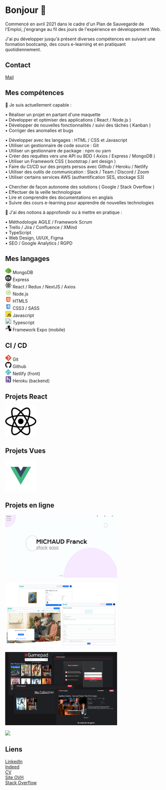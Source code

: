 # Bonjour 👋

Commencé en avril 2021 dans le cadre d'un Plan de Sauvegarde de l'Emploi, j'engrange au fil des jours de l'expérience en développement Web.

J'ai pu développer jusqu'à présent diverses compétences en suivant une formation bootcamp, des cours e-learning et en pratiquant quotidiennement.

## Contact

[Mail](mailto:frmi2018@gmail.com)

## Mes compétences

🙂 Je suis actuellement capable :

• Réaliser un projet en partant d'une maquette  
• Développer et optimiser des applications ( React / Node.js )  
• Développer de nouvelles fonctionnalités / suivi des tâches ( Kanban )  
• Corriger des anomalies et bugs

• Développer avec les langages : HTML / CSS et Javascript  
• Utiliser un gestionnaire de code source : Git  
• Utiliser un gestionnaire de package : npm ou yarn  
• Créer des requêtes vers une API ou BDD ( Axios / Express / MongoDB )  
• Utiliser un Framework CSS ( bootstrap / ant design )  
• Faire du CI/CD sur des projets persos avec Github / Heroku / Netlify  
• Utiliser des outils de communication : Slack / Team / Discord / Zoom  
• Utiliser certains services AWS (authentification SES, stockage S3)

• Chercher de façon autonome des solutions ( Google / Stack Overflow )  
• Effectuer de la veille technologique  
• Lire et comprendre des documentations en anglais  
• Suivre des cours e-learning pour apprendre de nouvelles technologies

🤔 J'ai des notions à approfondir ou à mettre en pratique :

• Méthodologie AGILE / Framework Scrum  
• Trello / Jira / Confluence / XMind  
• TypeScript  
• Web Design, UI/UX, Figma  
• SEO / Google Analytics / RGPD

## Mes langages

<img src="assets/logos/mongodb.png" width="20" height=20> MongoDB  
<img src="assets/logos/express.png" width="20" height="20"> Express  
<img src="assets/logos/react.png" width="20" height="20"> React / Redux / NextJS / Axios  
<img src="assets/logos/node.png" width="20" height="20"> Node.js  
<img src="assets/logos/html.png" height="20"> HTML5  
<img src="assets/logos/css.png" width="20" height="20"> CSS3 / SASS  
<img src="assets/logos/js.png" width="20" height="20"> Javascript  
<img src="https://humancoders-formations.s3.amazonaws.com/uploads/course/logo/230/thumb_bigger_formation-typescript.png" width="20" height="20"> Typescript  
<img src="assets/logos/expo.png" width="20" height="20"> Framework Expo (mobile)

## CI / CD

<img src="assets/logos/git.png" width="20" height=20> Git  
<img src="assets/logos/github.png" width="20" height=20> Github  
<img src="assets/logos/netlify.png" width="20" height=20> Netlify (front)  
<img src="assets/logos/heroku.png" width="20" height=20> Heroku (backend)

## Projets React

[<img src="assets/logos/react.png"  width="100" height=auto>](https://github.com/frmi2018/react/tree/main/front)

## Projets Vues

[<img src="assets/logos/vue.png"  width="100" height=auto>](https://github.com/frmi2018/vuejs)

## Projets en ligne

[<img src="https://github.com/frmi2018/react/blob/main/front/react-vitrine/vitrine.jpg" width="360" height=auto>](https://www.02.michaudfranck.ovh/)

[<img src="assets/img/vinted.png" width="360" height=auto>](https://vinted-frmi.netlify.app/)

[<img src="assets/img/gamepad.PNG" width="360" height=auto>](https://frmi-gamepad.netlify.app/)

[<img src="assets/img/marvel.png" width="360" height=auto>](https://frmi-marvel-api.netlify.app/)

## Liens

[LinkedIn](https://www.linkedin.com/in/franck-michaud-b60791179/)  
[Indeed](https://my.indeed.com/p/franckm-fz3kyiq)  
[CV](http://portfolio.michaudfranck.ovh/media/CV.pdf)  
[Site OVH](http://michaudfranck.ovh/)  
[Stack Overflow](https://stackoverflow.com/users/16643299/franck-michaud)
